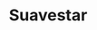 ---
title: "Suavestar"
url: /ciudad-autonoma-de-buenos-aires/suavestar-avenida-belgrano/
shop: cama
---